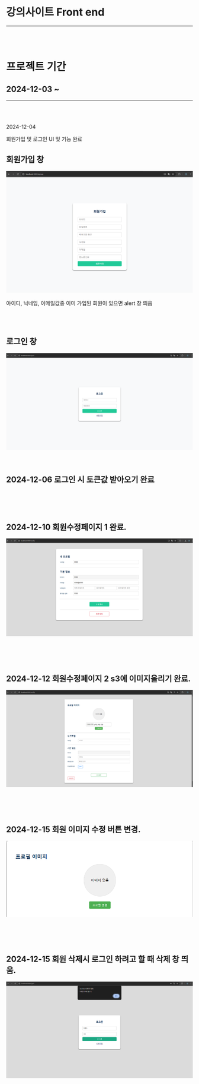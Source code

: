 # 강의사이트 Front end

<hr>

<br/>
<br/>

# 프로젝트 기간
## 2024-12-03 ~


<hr>

<br/>
<br/>


2024-12-04 

회원가입 및 로그인 UI 및 기능 완료

## 회원가입 창
![회원가입 이미지](https://github.com/mingyeol1/lecture-f/blob/main/images/SignUp.png)

아이디, 닉네임, 이메일값중 이미 가입된 회원이 있으면 alert 창 띄움 

<br/>
<br/>


## 로그인 창
![로그인 이미지](https://github.com/mingyeol1/lecture-f/blob/main/images/SignIn.png)



<br/>


##  2024-12-06 로그인 시 토큰값 받아오기 완료


<br/>
<br/>
<br/>

## 2024-12-10 회원수정페이지 1 완료.

![회원수정페이지](https://github.com/mingyeol1/lecture-f/blob/main/images/Modify1.png)


<br/>
<br/>
<br/>

## 2024-12-12 회원수정페이지 2 s3에 이미지올리기 완료. 

![회원수정페이지](https://github.com/mingyeol1/lecture-f/blob/main/images/Modify2.png)



<br/>
<br/>
<br/>

## 2024-12-15 회원 이미지 수정 버튼 변경.
 ![회원수정페이지](https://github.com/mingyeol1/lecture-f/blob/main/images/profile.png)


 

<br/>
<br/>
<br/>

## 2024-12-15 회원 삭제시 로그인 하려고 할 때 삭제 창 띄움.
 ![회원삭제](https://github.com/mingyeol1/lecture-f/blob/main/images/userRemove.png)

